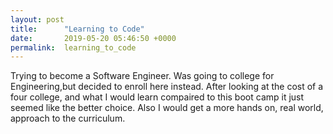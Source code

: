```yaml
---
layout: post
title:      "Learning to Code"
date:       2019-05-20 05:46:50 +0000
permalink:  learning_to_code
---
```


Trying to become a Software Engineer. Was going to college for Engineering,but  decided to enroll here instead. 
After looking at the cost of a four college, and what I would learn compaired to this boot camp it just seemed like the 
better choice. Also I would get a more hands on, real world, approach to the curriculum. 
